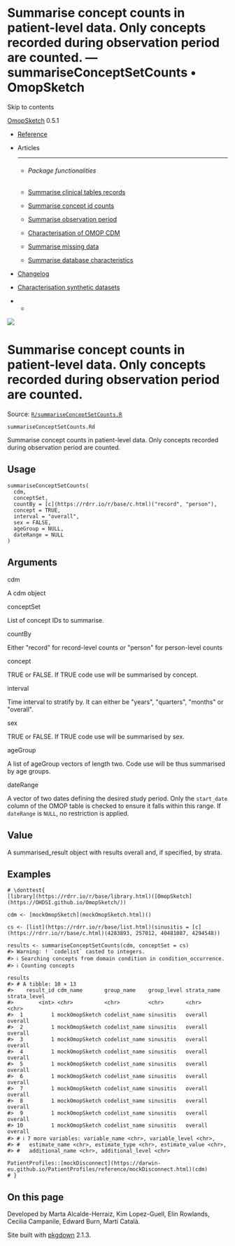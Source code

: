 # Summarise concept counts in patient-level data. Only concepts recorded during observation period are counted. — summariseConceptSetCounts • OmopSketch

Skip to contents

[OmopSketch](../index.html) 0.5.1

  * [Reference](../reference/index.html)
  * Articles
    * * * *

    * ###### Package functionalities

    * [Summarise clinical tables records](../articles/summarise_clinical_tables_records.html)
    * [Summarise concept id counts](../articles/summarise_concept_id_counts.html)
    * [Summarise observation period](../articles/summarise_observation_period.html)
    * [Characterisation of OMOP CDM](../articles/characterisation.html)
    * [Summarise missing data](../articles/missing_data.html)
    * [Summarise database characteristics](../articles/database_characteristics.html)
  * [Changelog](../news/index.html)
  * [Characterisation synthetic datasets](https://dpa-pde-oxford.shinyapps.io/OmopSketchCharacterisation/)


  *   * [](https://github.com/OHDSI/OmopSketch/)



![](../logo.png)

# Summarise concept counts in patient-level data. Only concepts recorded during observation period are counted.

Source: [`R/summariseConceptSetCounts.R`](https://github.com/OHDSI/OmopSketch/blob/main/R/summariseConceptSetCounts.R)

`summariseConceptSetCounts.Rd`

Summarise concept counts in patient-level data. Only concepts recorded during observation period are counted.

## Usage
    
    
    summariseConceptSetCounts(
      cdm,
      conceptSet,
      countBy = [c](https://rdrr.io/r/base/c.html)("record", "person"),
      concept = TRUE,
      interval = "overall",
      sex = FALSE,
      ageGroup = NULL,
      dateRange = NULL
    )

## Arguments

cdm
    

A cdm object

conceptSet
    

List of concept IDs to summarise.

countBy
    

Either "record" for record-level counts or "person" for person-level counts

concept
    

TRUE or FALSE. If TRUE code use will be summarised by concept.

interval
    

Time interval to stratify by. It can either be "years", "quarters", "months" or "overall".

sex
    

TRUE or FALSE. If TRUE code use will be summarised by sex.

ageGroup
    

A list of ageGroup vectors of length two. Code use will be thus summarised by age groups.

dateRange
    

A vector of two dates defining the desired study period. Only the `start_date` column of the OMOP table is checked to ensure it falls within this range. If `dateRange` is `NULL`, no restriction is applied.

## Value

A summarised_result object with results overall and, if specified, by strata.

## Examples
    
    
    # \donttest{
    [library](https://rdrr.io/r/base/library.html)([OmopSketch](https://OHDSI.github.io/OmopSketch/))
    
    cdm <- [mockOmopSketch](mockOmopSketch.html)()
    
    cs <- [list](https://rdrr.io/r/base/list.html)(sinusitis = [c](https://rdrr.io/r/base/c.html)(4283893, 257012, 40481087, 4294548))
    
    results <- summariseConceptSetCounts(cdm, conceptSet = cs)
    #> Warning: ! `codelist` casted to integers.
    #> ℹ Searching concepts from domain condition in condition_occurrence.
    #> ℹ Counting concepts
    
    results
    #> # A tibble: 10 × 13
    #>    result_id cdm_name       group_name    group_level strata_name strata_level
    #>        <int> <chr>          <chr>         <chr>       <chr>       <chr>       
    #>  1         1 mockOmopSketch codelist_name sinusitis   overall     overall     
    #>  2         1 mockOmopSketch codelist_name sinusitis   overall     overall     
    #>  3         1 mockOmopSketch codelist_name sinusitis   overall     overall     
    #>  4         1 mockOmopSketch codelist_name sinusitis   overall     overall     
    #>  5         1 mockOmopSketch codelist_name sinusitis   overall     overall     
    #>  6         1 mockOmopSketch codelist_name sinusitis   overall     overall     
    #>  7         1 mockOmopSketch codelist_name sinusitis   overall     overall     
    #>  8         1 mockOmopSketch codelist_name sinusitis   overall     overall     
    #>  9         1 mockOmopSketch codelist_name sinusitis   overall     overall     
    #> 10         1 mockOmopSketch codelist_name sinusitis   overall     overall     
    #> # ℹ 7 more variables: variable_name <chr>, variable_level <chr>,
    #> #   estimate_name <chr>, estimate_type <chr>, estimate_value <chr>,
    #> #   additional_name <chr>, additional_level <chr>
    
    PatientProfiles::[mockDisconnect](https://darwin-eu.github.io/PatientProfiles/reference/mockDisconnect.html)(cdm)
    # }
    

## On this page

Developed by Marta Alcalde-Herraiz, Kim Lopez-Guell, Elin Rowlands, Cecilia Campanile, Edward Burn, Martí Català.

Site built with [pkgdown](https://pkgdown.r-lib.org/) 2.1.3.
